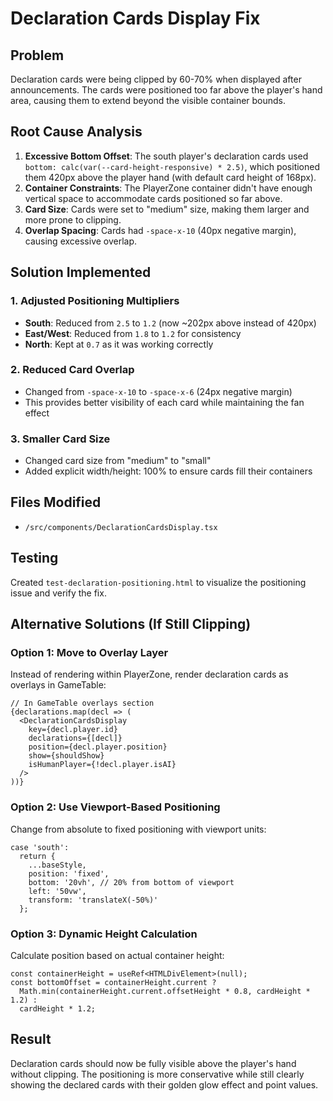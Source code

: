 # Declaration Cards Display Fix

## Problem
Declaration cards were being clipped by 60-70% when displayed after announcements. The cards were positioned too far above the player's hand area, causing them to extend beyond the visible container bounds.

## Root Cause Analysis
1. **Excessive Bottom Offset**: The south player's declaration cards used `bottom: calc(var(--card-height-responsive) * 2.5)`, which positioned them 420px above the player hand (with default card height of 168px).
2. **Container Constraints**: The PlayerZone container didn't have enough vertical space to accommodate cards positioned so far above.
3. **Card Size**: Cards were set to "medium" size, making them larger and more prone to clipping.
4. **Overlap Spacing**: Cards had `-space-x-10` (40px negative margin), causing excessive overlap.

## Solution Implemented

### 1. Adjusted Positioning Multipliers
- **South**: Reduced from `2.5` to `1.2` (now ~202px above instead of 420px)
- **East/West**: Reduced from `1.8` to `1.2` for consistency
- **North**: Kept at `0.7` as it was working correctly

### 2. Reduced Card Overlap
- Changed from `-space-x-10` to `-space-x-6` (24px negative margin)
- This provides better visibility of each card while maintaining the fan effect

### 3. Smaller Card Size
- Changed card size from "medium" to "small"
- Added explicit width/height: 100% to ensure cards fill their containers

## Files Modified
- `/src/components/DeclarationCardsDisplay.tsx`

## Testing
Created `test-declaration-positioning.html` to visualize the positioning issue and verify the fix.

## Alternative Solutions (If Still Clipping)

### Option 1: Move to Overlay Layer
Instead of rendering within PlayerZone, render declaration cards as overlays in GameTable:
```tsx
// In GameTable overlays section
{declarations.map(decl => (
  <DeclarationCardsDisplay
    key={decl.player.id}
    declarations={[decl]}
    position={decl.player.position}
    show={shouldShow}
    isHumanPlayer={!decl.player.isAI}
  />
))}
```

### Option 2: Use Viewport-Based Positioning
Change from absolute to fixed positioning with viewport units:
```tsx
case 'south':
  return {
    ...baseStyle,
    position: 'fixed',
    bottom: '20vh', // 20% from bottom of viewport
    left: '50vw',
    transform: 'translateX(-50%)'
  };
```

### Option 3: Dynamic Height Calculation
Calculate position based on actual container height:
```tsx
const containerHeight = useRef<HTMLDivElement>(null);
const bottomOffset = containerHeight.current ? 
  Math.min(containerHeight.current.offsetHeight * 0.8, cardHeight * 1.2) : 
  cardHeight * 1.2;
```

## Result
Declaration cards should now be fully visible above the player's hand without clipping. The positioning is more conservative while still clearly showing the declared cards with their golden glow effect and point values.